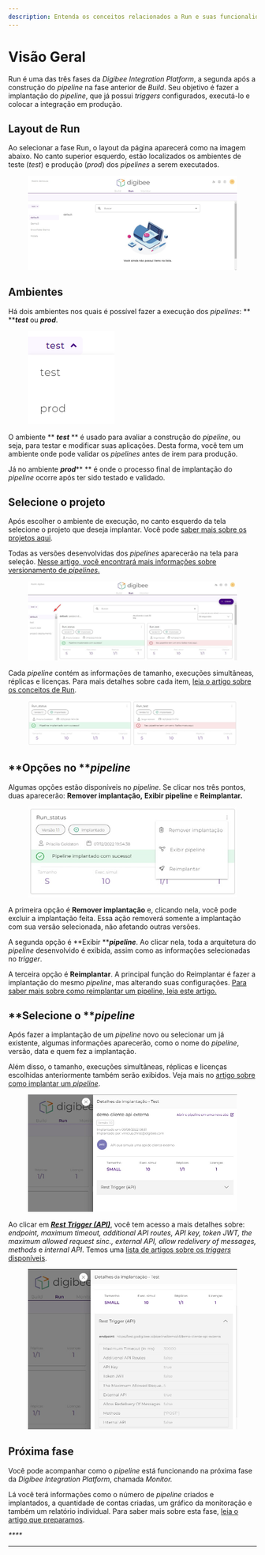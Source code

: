 ```yaml
---
description: Entenda os conceitos relacionados a Run e suas funcionalidades.
---
```


# Visão Geral

Run é uma das três fases da _Digibee Integration Platform_, a segunda após a construção do _pipeline_ na fase anterior de _Build_. Seu objetivo é fazer a implantação do _pipeline_, que já possui _triggers_ configurados, executá-lo e colocar a integração em produção.

## Layout de Run

Ao selecionar a fase Run, o layout da página aparecerá como na imagem abaixo. No canto superior esquerdo, estão localizados os ambientes de teste (_test_) e produção (_prod_) dos _pipelines_ a serem executados.

<figure><img src="../.gitbook/assets/layout run.jpg" alt=""><figcaption></figcaption></figure>

## **Ambientes**

Há dois ambientes nos quais é possível fazer a execução dos _pipelines_: ** **_**test**_ ou _**prod**_.

<figure><img src="../.gitbook/assets/seletordeambiente (2).png" alt=""><figcaption></figcaption></figure>

O ambiente ** **_**test**_** ** é usado para avaliar a construção do _pipeline_, ou seja, para testar e modificar suas aplicações. Desta forma, você tem um ambiente onde pode validar os _pipelines_ antes de irem para produção.

Já no ambiente _**prod**_** ** é onde o processo final de implantação do _pipeline_ ocorre após ter sido testado e validado.

## **Selecione o projeto**

Após escolher o ambiente de execução, no canto esquerdo da tela selecione o projeto que deseja implantar. Você pode [saber mais sobre os projetos aqui](https://docs.digibee.com/documentation/v/pt-br/build/projetos).&#x20;

Todas as versões desenvolvidas dos _pipelines_ aparecerão na tela para seleção. [Nesse artigo, você encontrará mais informações sobre versionamento de _pipelines_.](https://docs.digibee.com/documentation/v/pt-br/build/pipelines/versionamento-de-pipelines)

<figure><img src="../.gitbook/assets/Projetos.jpg" alt=""><figcaption></figcaption></figure>

Cada _pipeline_ contém as informações de tamanho, execuções simultâneas, réplicas e licenças. Para mais detalhes sobre cada item, [leia o artigo sobre os conceitos de Run](https://docs.digibee.com/documentation/v/pt-br/run/runtime).

<figure><img src="../.gitbook/assets/cards port.jpg" alt=""><figcaption></figcaption></figure>

## **Opções no **_**pipeline**_

Algumas opções estão disponíveis no _pipeline_. Se clicar nos três pontos, duas aparecerão: **Remover implantação,** **Exibir pipeline** e **Reimplantar.**

<figure><img src="../.gitbook/assets/tres pontos.jpg" alt=""><figcaption></figcaption></figure>

A primeira opção é **Remover implantação** e, clicando nela, você pode excluir a implantação feita. Essa ação removerá somente a implantação com sua versão selecionada, não afetando outras versões.

A segunda opção é **Exibir **_**pipeline**_. Ao clicar nela, toda a arquitetura do _pipeline_ desenvolvido é exibida, assim como as informações selecionadas no _trigger_.

A terceira opção é **Reimplantar**. A principal função do Reimplantar é fazer a implantação do mesmo _pipeline_, mas alterando suas configurações. [Para saber mais sobre como reimplantar um pipeline, leia este artigo.](https://docs.digibee.com/documentation/v/pt-br/run/reimplantando-um-pipeline)



## **Selecione o **_**pipeline**_

Após fazer a implantação de um _pipeline_ novo ou selecionar um já existente, algumas informações aparecerão, como o nome do _pipeline_, versão, data e quem fez a implantação.

Além disso, o tamanho, execuções simultâneas, réplicas e licenças escolhidas anteriormente também serão exibidos. Veja mais no [artigo sobre como implantar um _pipeline_](https://docs.digibee.com/documentation/v/pt-br/run/deployments).

<figure><img src="../.gitbook/assets/selecionar pipeline.jpg" alt=""><figcaption></figcaption></figure>

Ao clicar em [_**Rest Trigger (API)**_](https://docs.digibee.com/documentation/v/pt-br/components/triggers/rest-trigger), você tem acesso a mais detalhes sobre: _endpoint, maximum timeout, additional API routes, API key, token JWT, the maximum allowed request sinc., external API, allow redelivery of messages, methods_ e _internal API_. Temos uma [lista de artigos sobre os _triggers_ disponíveis](https://docs.digibee.com/documentation/v/pt-br/components/triggers).

<figure><img src="../.gitbook/assets/trigger run.jpg" alt=""><figcaption></figcaption></figure>

## **Próxima fase**

Você pode acompanhar como o _pipeline_ está funcionando na próxima fase da _Digibee Integration Platform_, chamada _Monitor._

Lá você terá informações como o número de _pipeline_ criados e implantados, a quantidade de contas criadas, um gráfico da monitoração e também um relatório individual. Para saber mais sobre esta fase, [leia o artigo que preparamos](https://docs.digibee.com/documentation/v/pt-br/monitor/dashboards).

_****_

****
